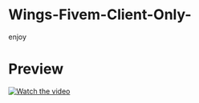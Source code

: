# Wings-Fivem-Client-Only-
enjoy

# Preview
[![Watch the video](https://cdn.discordapp.com/attachments/1228947629828739126/1247097143735357531/33.png?ex=665ec939&is=665d77b9&hm=ff48701a087a40492a90bfac8b3aa32772086da295b5094733934d8fdf8dc767&)](https://streamable.com/e/mgv9n4?)